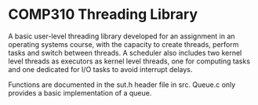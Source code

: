 # COMP310 Threading Library
A basic user-level threading library developed for an assignment in an operating systems course, with the capacity to create threads, perform tasks and switch between threads. A scheduler also includes two kernel level threads as executors as kernel level threads, one for computing tasks and one dedicated for I/O tasks to avoid interrupt delays.

Functions are documented in the sut.h header file in src.
Queue.c only provides a basic implementation of a queue.
